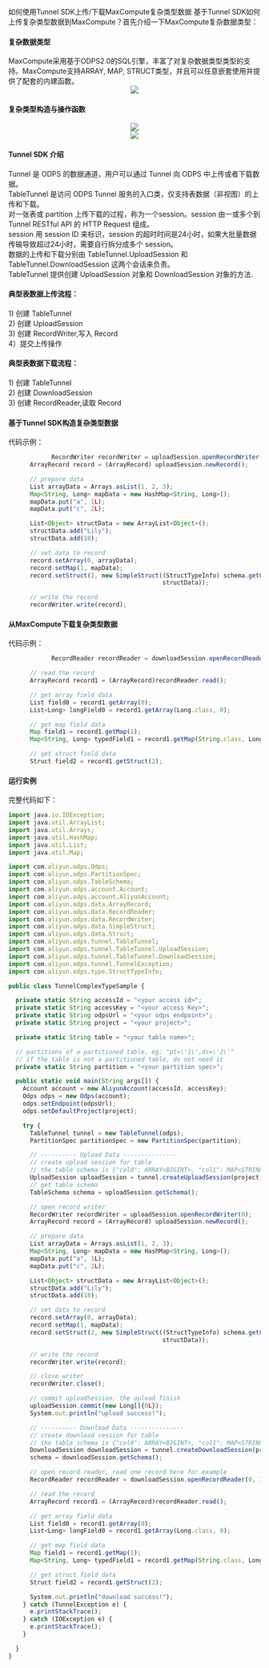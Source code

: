 如何使用Tunnel SDK上传/下载MaxCompute复杂类型数据
基于Tunnel SDK如何上传复杂类型数据到MaxCompute？首先介绍一下MaxCompute复杂数据类型：

<h4>复杂数据类型</h4>
MaxCompute采用基于ODPS2.0的SQL引擎，丰富了对复杂数据类型类型的支持。MaxCompute支持ARRAY, MAP, STRUCT类型，并且可以任意嵌套使用并提供了配套的内建函数。

<div style="text-align:center" align="center">
<img src="/images/Tunnel SDK上传下载1.png" align="center" />
</div>

<h4>复杂类型构造与操作函数</h4>

<div style="text-align:center" align="center">
<img src="/images/Tunnel SDK上传下载2.png" align="center" />
</div>
<div style="text-align:center" align="center">
<img src="/images/Tunnel SDK上传下载3.png" align="center" />
</div>
<h4>Tunnel SDK 介绍</h4>
Tunnel 是 ODPS 的数据通道，用户可以通过 Tunnel 向 ODPS 中上传或者下载数据。</br>
TableTunnel 是访问 ODPS Tunnel 服务的入口类，仅支持表数据（非视图）的上传和下载。</br>
对一张表或 partition 上传下载的过程，称为一个session。session 由一或多个到 Tunnel RESTful API 的 HTTP Request 组成。</br>
session 用 session ID 来标识，session 的超时时间是24小时，如果大批量数据传输导致超过24小时，需要自行拆分成多个 session。</br>
数据的上传和下载分别由 TableTunnel.UploadSession 和 TableTunnel.DownloadSession 这两个会话来负责。</br>
TableTunnel 提供创建 UploadSession 对象和 DownloadSession 对象的方法.</br>


<h4>典型表数据上传流程：</h4>
1) 创建 TableTunnel</br>
2) 创建 UploadSession</br>
3) 创建 RecordWriter,写入 Record</br>
4）提交上传操作</br>

<h4>典型表数据下载流程：</h4>
1) 创建 TableTunnel</br>
2) 创建 DownloadSession</br>
3) 创建 RecordReader,读取 Record</br>

<h4>基于Tunnel SDK构造复杂类型数据</h4>
代码示例：

```js
            RecordWriter recordWriter = uploadSession.openRecordWriter(0);
      ArrayRecord record = (ArrayRecord) uploadSession.newRecord();

      // prepare data
      List arrayData = Arrays.asList(1, 2, 3);
      Map<String, Long> mapData = new HashMap<String, Long>();
      mapData.put("a", 1L);
      mapData.put("c", 2L);

      List<Object> structData = new ArrayList<Object>();
      structData.add("Lily");
      structData.add(18);

      // set data to record
      record.setArray(0, arrayData);
      record.setMap(1, mapData);
      record.setStruct(2, new SimpleStruct((StructTypeInfo) schema.getColumn(2).getTypeInfo(),
                                           structData));

      // write the record
      recordWriter.write(record);
 ```
 
<h4>从MaxCompute下载复杂类型数据</h4>
代码示例：

```js
            RecordReader recordReader = downloadSession.openRecordReader(0, 1);

      // read the record
      ArrayRecord record1 = (ArrayRecord)recordReader.read();

      // get array field data
      List field0 = record1.getArray(0);
      List<Long> longField0 = record1.getArray(Long.class, 0);

      // get map field data
      Map field1 = record1.getMap(1);
      Map<String, Long> typedField1 = record1.getMap(String.class, Long.class, 1);

      // get struct field data
      Struct field2 = record1.getStruct(2);
```

<h4>运行实例</h4>
完整代码如下：

```js
import java.io.IOException;
import java.util.ArrayList;
import java.util.Arrays;
import java.util.HashMap;
import java.util.List;
import java.util.Map;

import com.aliyun.odps.Odps;
import com.aliyun.odps.PartitionSpec;
import com.aliyun.odps.TableSchema;
import com.aliyun.odps.account.Account;
import com.aliyun.odps.account.AliyunAccount;
import com.aliyun.odps.data.ArrayRecord;
import com.aliyun.odps.data.RecordReader;
import com.aliyun.odps.data.RecordWriter;
import com.aliyun.odps.data.SimpleStruct;
import com.aliyun.odps.data.Struct;
import com.aliyun.odps.tunnel.TableTunnel;
import com.aliyun.odps.tunnel.TableTunnel.UploadSession;
import com.aliyun.odps.tunnel.TableTunnel.DownloadSession;
import com.aliyun.odps.tunnel.TunnelException;
import com.aliyun.odps.type.StructTypeInfo;

public class TunnelComplexTypeSample {

  private static String accessId = "<your access id>";
  private static String accessKey = "<your access Key>";
  private static String odpsUrl = "<your odps endpoint>";
  private static String project = "<your project>";

  private static String table = "<your table name>";

  // partitions of a partitioned table, eg: "pt=\'1\',ds=\'2\'"
  // if the table is not a partitioned table, do not need it
  private static String partition = "<your partition spec>";

  public static void main(String args[]) {
    Account account = new AliyunAccount(accessId, accessKey);
    Odps odps = new Odps(account);
    odps.setEndpoint(odpsUrl);
    odps.setDefaultProject(project);

    try {
      TableTunnel tunnel = new TableTunnel(odps);
      PartitionSpec partitionSpec = new PartitionSpec(partition);

      // ---------- Upload Data ---------------
      // create upload session for table
      // the table schema is {"col0": ARRAY<BIGINT>, "col1": MAP<STRING, BIGINT>, "col2": STRUCT<name:STRING,age:BIGINT>}
      UploadSession uploadSession = tunnel.createUploadSession(project, table, partitionSpec);
      // get table schema
      TableSchema schema = uploadSession.getSchema();

      // open record writer
      RecordWriter recordWriter = uploadSession.openRecordWriter(0);
      ArrayRecord record = (ArrayRecord) uploadSession.newRecord();

      // prepare data
      List arrayData = Arrays.asList(1, 2, 3);
      Map<String, Long> mapData = new HashMap<String, Long>();
      mapData.put("a", 1L);
      mapData.put("c", 2L);

      List<Object> structData = new ArrayList<Object>();
      structData.add("Lily");
      structData.add(18);

      // set data to record
      record.setArray(0, arrayData);
      record.setMap(1, mapData);
      record.setStruct(2, new SimpleStruct((StructTypeInfo) schema.getColumn(2).getTypeInfo(),
                                           structData));

      // write the record
      recordWriter.write(record);

      // close writer
      recordWriter.close();

      // commit uploadSession, the upload finish
      uploadSession.commit(new Long[]{0L});
      System.out.println("upload success!");

      // ---------- Download Data ---------------
      // create download session for table
      // the table schema is {"col0": ARRAY<BIGINT>, "col1": MAP<STRING, BIGINT>, "col2": STRUCT<name:STRING,age:BIGINT>}
      DownloadSession downloadSession = tunnel.createDownloadSession(project, table, partitionSpec);
      schema = downloadSession.getSchema();

      // open record reader, read one record here for example
      RecordReader recordReader = downloadSession.openRecordReader(0, 1);

      // read the record
      ArrayRecord record1 = (ArrayRecord)recordReader.read();

      // get array field data
      List field0 = record1.getArray(0);
      List<Long> longField0 = record1.getArray(Long.class, 0);

      // get map field data
      Map field1 = record1.getMap(1);
      Map<String, Long> typedField1 = record1.getMap(String.class, Long.class, 1);

      // get struct field data
      Struct field2 = record1.getStruct(2);

      System.out.println("download success!");
    } catch (TunnelException e) {
      e.printStackTrace();
    } catch (IOException e) {
      e.printStackTrace();
    }

  }
}
```
